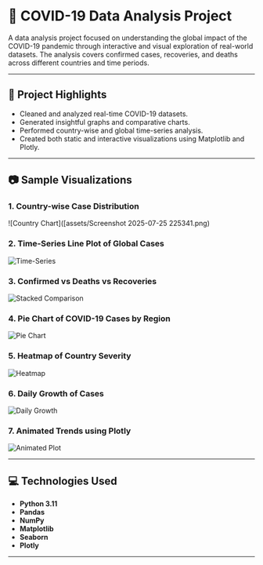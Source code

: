 # 🦠 COVID-19 Data Analysis Project

A data analysis project focused on understanding the global impact of the COVID-19 pandemic through interactive and visual exploration of real-world datasets. The analysis covers confirmed cases, recoveries, and deaths across different countries and time periods.

---

## 📌 Project Highlights

- Cleaned and analyzed real-time COVID-19 datasets.
- Generated insightful graphs and comparative charts.
- Performed country-wise and global time-series analysis.
- Created both static and interactive visualizations using Matplotlib and Plotly.

---

## 📷 Sample Visualizations

### 1. Country-wise Case Distribution  
![Country Chart]([assets/Screenshot 2025-07-25 225341.png)

### 2. Time-Series Line Plot of Global Cases  
![Time-Series](./images/Screenshot%202025-07-25%20225354.png)

### 3. Confirmed vs Deaths vs Recoveries  
![Stacked Comparison](./images/Screenshot%202025-07-25%20225407.png)

### 4. Pie Chart of COVID-19 Cases by Region  
![Pie Chart](./images/Screenshot%202025-07-25%20225429.png)

### 5. Heatmap of Country Severity  
![Heatmap](./images/Screenshot%202025-07-25%20225458.png)

### 6. Daily Growth of Cases  
![Daily Growth](./images/Screenshot%202025-07-25%20225522.png)

### 7. Animated Trends using Plotly  
![Animated Plot](./images/Screenshot%202025-07-25%20225541.png)

---


## 💻 Technologies Used

- **Python 3.11**
- **Pandas**
- **NumPy**
- **Matplotlib**
- **Seaborn**
- **Plotly**

---
